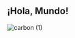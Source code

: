 <h2> ¡Hola, Mundo! </h2> 
    
![carbon (1)](https://user-images.githubusercontent.com/61207367/93415580-3b21f080-f87a-11ea-9baf-9093d9e7766f.png)
